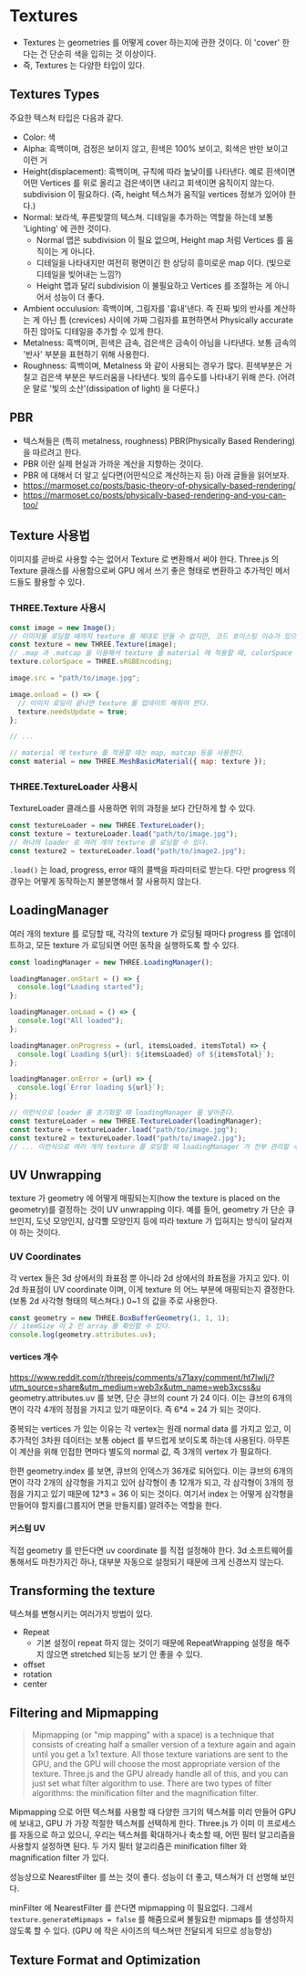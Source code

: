 # Textures

- Textures 는 geometries 를 어떻게 cover 하는지에 관한 것이다. 이 'cover' 한다는 건 단순히 색을 입히는 것 이상이다.
- 즉, Textures 는 다양한 타입이 있다.

## Textures Types

주요한 텍스쳐 타입은 다음과 같다.

- Color: 색
- Alpha: 흑백이며, 검정은 보이지 않고, 흰색은 100% 보이고, 회색은 반만 보이고 이런 거
- Height(displacement): 흑백이며, 규칙에 따라 높낮이를 나타낸다. 예로 흰색이면 어떤 Vertices 를 위로 올리고 검은색이면 내리고 회색이면 움직이지 않는다. subdivision 이 필요하다. (즉, height 텍스쳐가 움직일 vertices 정보가 있어야 한다.)
- Normal: 보라색, 푸른빛깔의 텍스쳐. 디테일을 추가하는 역할을 하는데 보통 'Lighting' 에 관한 것이다.
  - Normal 맵은 subdivision 이 필요 없으며, Height map 처럼 Vertices 를 움직이는 게 아니다.
  - 디테일을 나타내지만 여전히 평면이긴 한 상당히 흥미로운 map 이다. (빛으로 디테일을 빚어내는 느낌?)
  - Height 맵과 달리 subdivision 이 불필요하고 Vertices 를 조절하는 게 아니어서 성능이 더 좋다.
- Ambient occulusion: 흑백이며, 그림자를 '흉내'낸다. 즉 진짜 빛의 반사를 계산하는 게 아닌 틈 (crevices) 사이에 가짜 그림자를 표현하면서 Physically accurate 하진 않아도 디테일을 추가할 수 있게 한다.
- Metalness: 흑백이며, 흰색은 금속, 검은색은 금속이 아님을 나타낸다. 보통 금속의 '반사' 부분을 표현하기 위해 사용한다.
- Roughness: 흑백이며, Metalness 와 같이 사용되는 경우가 많다. 흰색부분은 거칠고 검은색 부분은 부드러움을 나타낸다. 빛의 흡수도를 나타내기 위해 쓴다. (어려운 말로 '빛의 소산'(dissipation of light) 을 다룬다.)

## PBR

- 텍스쳐들은 (특히 metalness, roughness) PBR(Physically Based Rendering) 을 따르려고 한다.
- PBR 이란 실제 현실과 가까운 계산을 지향하는 것이다.
- PBR 에 대해서 더 알고 싶다면(어떤식으로 계산하는지 등) 아래 글들을 읽어보자.
- https://marmoset.co/posts/basic-theory-of-physically-based-rendering/
- https://marmoset.co/posts/physically-based-rendering-and-you-can-too/

## Texture 사용법

이미지를 곧바로 사용할 수는 없어서 Texture 로 변환해서 써야 한다. Three.js 의 Texture 클래스를 사용함으로써 GPU 에서 쓰기 좋은 형태로 변환하고 추가적인 메서드들도 활용할 수 있다.

### THREE.Texture 사용시

```javascript
const image = new Image();
// 이미지를 로딩할 때까지 texture 를 제대로 만들 수 없지만, 코드 호이스팅 이슈가 있으므로 미리 선언해둔다.
const texture = new THREE.Texture(image);
// .map 과 .matcap 을 이용해서 texture 를 material 에 적용할 때, colorSpace 를 sRGB 로 설정해주는 것이 좋다. 원래는 이게 디폴트 값인데, 최신버전에서는 명시해주도록 하고 있다고 한다.
texture.colorSpace = THREE.sRGBEncoding;

image.src = "path/to/image.jpg";

image.onload = () => {
  // 이미지 로딩이 끝나면 texture 를 업데이트 해줘야 한다.
  texture.needsUpdate = true;
};

// ...

// material 에 texture 를 적용할 때는 map, matcap 등을 사용한다.
const material = new THREE.MeshBasicMaterial({ map: texture });
```

### THREE.TextureLoader 사용시

TextureLoader 클래스를 사용하면 위의 과정을 보다 간단하게 할 수 있다.

```javascript
const textureLoader = new THREE.TextureLoader();
const texture = textureLoader.load("path/to/image.jpg");
// 하나의 loader 로 여러 개의 texture 를 로딩할 수 있다.
const texture2 = textureLoader.load("path/to/image2.jpg");
```

`.load()` 는 load, progress, error 때의 콜백을 파라미터로 받는다. 다만 progress 의 경우는 어떻게 동작하는지 불분명해서 잘 사용하지 않는다.

## LoadingManager

여러 개의 texture 를 로딩할 때, 각각의 texture 가 로딩될 때마다 progress 를 업데이트하고, 모든 texture 가 로딩되면 어떤 동작을 실행하도록 할 수 있다.

```javascript
const loadingManager = new THREE.LoadingManager();

loadingManager.onStart = () => {
  console.log("Loading started");
};

loadingManager.onLoad = () => {
  console.log("All loaded");
};

loadingManager.onProgress = (url, itemsLoaded, itemsTotal) => {
  console.log(`Loading ${url}: ${itemsLoaded} of ${itemsTotal}`);
};

loadingManager.onError = (url) => {
  console.log(`Error loading ${url}`);
};

// 이런식으로 loader 를 초기화할 때 loadingManager 를 넣어준다.
const textureLoader = new THREE.TextureLoader(loadingManager);
const texture = textureLoader.load("path/to/image.jpg");
const texture2 = textureLoader.load("path/to/image2.jpg");
// ... 이런식으로 여러 개의 texture 를 로딩할 때 loadingManager 가 전부 관리할 수 있다.
```

## UV Unwrapping

texture 가 geometry 에 어떻게 매핑되는지(how the texture is placed on the geometry)를 결정하는 것이 UV unwrapping 이다. 예를 들어, geometry 가 단순 큐브인지, 도넛 모양인지, 삼각뿔 모양인지 등에 따라 texture 가 입혀지는 방식이 달라져야 하는 것이다.

### UV Coordinates

각 vertex 들은 3d 상에서의 좌표점 뿐 아니라 2d 상에서의 좌표점을 가지고 있다. 이 2d 좌표점이 UV coordinate 이며, 이게 texture 의 어느 부분에 매핑되는지 결정한다. (보통 2d 사각형 형태의 텍스쳐다.) 0~1 의 값을 주로 사용한다.

```js
const geometry = new THREE.BoxBufferGeometry(1, 1, 1);
// itemSize 이 2 인 array 를 확인할 수 있다.
console.log(geometry.attributes.uv);
```

#### vertices 개수

https://www.reddit.com/r/threejs/comments/s71axy/comment/ht7lwlj/?utm_source=share&utm_medium=web3x&utm_name=web3xcss&u
geometry.attributes.uv 를 보면, 단순 큐브의 count 가 24 이다.
이는 큐브의 6개의 면이 각각 4개의 정점을 가지고 있기 때문이다.
즉 6\*4 = 24 가 되는 것이다.

중복되는 vertices 가 있는 이유는 각 vertex는 원래 normal data 를 가지고 있고,
이 추가적인 3차원 데이터는 보통 object 를 부드럽게 보이도록 하는데 사용된다.
아무튼 이 계산을 위해 인접한 면마다 별도의 normal 값, 즉 3개의 vertex 가 필요하다.

한편 geometry.index 를 보면, 큐브의 인덱스가 36개로 되어있다.
이는 큐브의 6개의 면이 각각 2개의 삼각형을 가지고 있어 삼각형이 총 12개가 되고,
각 삼각형이 3개의 정점을 가지고 있기 때문에 12\*3 = 36 이 되는 것이다.
여기서 index 는 어떻게 삼각형을 만들어야 할지를(그룹지어 면을 만들지를) 알려주는 역할을 한다.

#### 커스텀 UV

직접 geometry 를 만든다면 uv coordinate 를 직접 설정해야 한다. 3d 소프트웨어를 통해서도 마찬가지긴 하나, 대부분 자동으로 설정되기 때문에 크게 신경쓰지 않는다.

## Transforming the texture

텍스쳐를 변형시키는 여러가지 방법이 있다.

- Repeat
  - 기본 설정이 repeat 하지 않는 것이기 때문에 RepeatWrapping 설정을 해주지 않으면 stretched 되는등 보기 안 좋을 수 있다.
- offset
- rotation
- center

## Filtering and Mipmapping

> Mipmapping (or "mip mapping" with a space) is a technique that consists of creating half a smaller version of a texture again and again until you get a 1x1 texture. All those texture variations are sent to the GPU, and the GPU will choose the most appropriate version of the texture. Three.js and the GPU already handle all of this, and you can just set what filter algorithm to use. There are two types of filter algorithms: the minification filter and the magnification filter.

Mipmapping 으로 어떤 텍스쳐를 사용할 때 다양한 크기의 텍스쳐를 미리 만들어 GPU 에 보내고, GPU 가 가장 적절한 텍스쳐를 선택하게 한다. Three.js 가 이미 이 프로세스를 자동으로 하고 있으니, 우리는 텍스쳐를 확대하거나 축소할 때, 어떤 필터 알고리즘을 사용할지 설정하면 된다. 두 가지 필터 알고리즘은 minification filter 와 magnification filter 가 있다.

성능상으로 NearestFilter 를 쓰는 것이 좋다. 성능이 더 좋고, 텍스쳐가 더 선명해 보인다.

minFilter 에 NearestFilter 를 쓴다면 mipmapping 이 필요없다.
그래서 `texture.generateMipmaps = false` 를 해줌으로써 불필요한 mipmaps 를 생성하지 않도록 할 수 있다. (GPU 에 작은 사이즈의 텍스쳐만 전달되게 되므로 성능향상)

## Texture Format and Optimization
